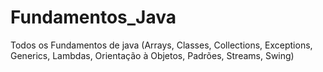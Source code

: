 # Fundamentos_Java
Todos os Fundamentos de java (Arrays, Classes, Collections, Exceptions, Generics, Lambdas, Orientação à Objetos, Padrões, Streams, Swing)
